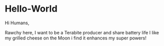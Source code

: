 # Hello-World


Hi Humans,

Rawchy here, I want to be a Terabite producer and share battery life
I like my grilled cheese on the Moon i find it enhances my super powers!


